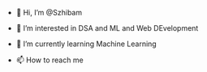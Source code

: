 - 👋 Hi, I’m @Szhibam
- 👀 I’m interested in DSA and ML and Web DEvelopment
- 🌱 I’m currently learning Machine Learning

- 📫 How to reach me 
<!---
Szhibam/Szhibam is a ✨ special ✨ repository because its `README.md` (this file) appears on your GitHub profile.
You can click the Preview link to take a look at your changes.
--->
